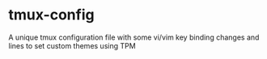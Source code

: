 # tmux-config
A unique tmux configuration file with some vi/vim key binding changes and lines to set custom themes using TPM
